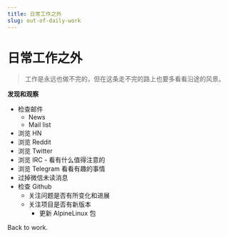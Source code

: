 ```yaml
---
title: 日常工作之外
slug: out-of-daily-work
---
```


# 日常工作之外

> 工作是永远也做不完的，但在这条走不完的路上也要多看看沿途的风景。

<!-- more -->

**发现和观察**

- 检查邮件
  - News
  - Mail list
- 浏览 HN
- 浏览 Reddit
- 浏览 Twitter
- 浏览 IRC - 看有什么值得注意的
- 浏览 Telegram 看看有趣的事情
- 过掉微信未读消息
- 检查 Github
  - 关注问题是否有所变化和进展
  - 关注项目是否有新版本
    - 更新 AlpineLinux 包

Back to work.
